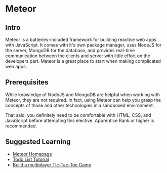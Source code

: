 # Meteor

## Intro

Meteor is a batteries-included framework for building reactive web apps with JavaScript. It comes with it's own package manager, uses NodeJS for the server, MongoDB for the database, and provides real-time communication between the clients and server with little effort on the developers part. Meteor is a great place to start when making complicated web apps.

## Prerequisites

While knowledge of NodeJS and MongoDB are helpful when working with Meteor, they are not required. In fact, using Meteor can help you grasp the concepts of those and other technologies in a sandboxed environment. 

That said, you definitely need to be comfortable with HTML, CSS, and JavaScript before attempting this elective. Apprentice Rank or higher is recommended.

## Suggested Learning

- [Meteor Homepage](https://www.meteor.com)
- [Todo List Tutorial](https://www.meteor.com/tutorials/blaze/creating-an-app)
- [Build a multiplayer Tic-Tac-Toe Game](https://www.sitepoint.com/building-multiplayer-tictactoe-game-with-meteor/)

